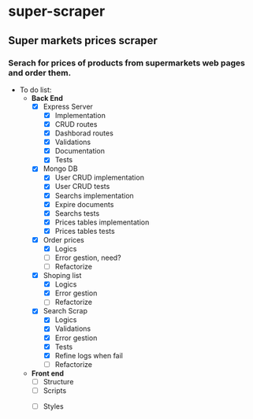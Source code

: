 # super-scraper
## Super markets prices scraper

### Serach for prices of products from supermarkets web pages and order them.

- To do list:
    - **Back End** 
        - [x] Express Server
            - [x] Implementation
            * [x] CRUD routes
            * [x] Dashborad routes
            * [x] Validations
            * [x] Documentation
            + [x] Tests
        * [x] Mongo DB
            - [x] User CRUD implementation
            * [x] User CRUD tests
            * [x] Searchs implementation
            * [x] Expire documents
            * [x] Searchs tests
            * [x] Prices tables implementation
            + [x] Prices tables tests
        * [x] Order prices
            - [x] Logics
            * [ ] Error gestion, need?
            + [ ] Refactorize
        * [x] Shoping list
            - [x] Logics
            * [x] Error gestion
            + [ ] Refactorize
        + [x] Search Scrap
            - [x] Logics
            * [x] Validations
            * [x] Error gestion
            * [x] Tests
            * [x] Refine logs when fail 
            + [ ] Refactorize 
    + **Front end**
        - [ ] Structure
        * [ ] Scripts
        + [ ] Styles
 